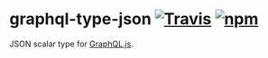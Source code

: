 # graphql-type-json [![Travis][build-badge]][build] [![npm][npm-badge]][npm]

JSON scalar type for [GraphQL.js](https://github.com/graphql/graphql-js).

[build-badge]: https://img.shields.io/travis/taion/graphql-type-json/master.svg
[build]: https://travis-ci.org/taion/graphql-type-json

[npm-badge]: https://img.shields.io/npm/v/graphql-type-json.svg
[npm]: https://www.npmjs.com/package/graphql-type-json
